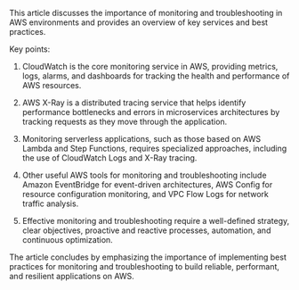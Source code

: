 This article discusses the importance of monitoring and troubleshooting in AWS environments and provides an overview of key services and best practices.

Key points:

1. CloudWatch is the core monitoring service in AWS, providing metrics, logs, alarms, and dashboards for tracking the health and performance of AWS resources.

2. AWS X-Ray is a distributed tracing service that helps identify performance bottlenecks and errors in microservices architectures by tracking requests as they move through the application.

3. Monitoring serverless applications, such as those based on AWS Lambda and Step Functions, requires specialized approaches, including the use of CloudWatch Logs and X-Ray tracing.

4. Other useful AWS tools for monitoring and troubleshooting include Amazon EventBridge for event-driven architectures, AWS Config for resource configuration monitoring, and VPC Flow Logs for network traffic analysis.

5. Effective monitoring and troubleshooting require a well-defined strategy, clear objectives, proactive and reactive processes, automation, and continuous optimization.

The article concludes by emphasizing the importance of implementing best practices for monitoring and troubleshooting to build reliable, performant, and resilient applications on AWS.